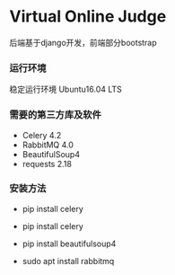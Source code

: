 # Virtual Online Judge

后端基于django开发，前端部分bootstrap

### 运行环境

稳定运行环境 Ubuntu16.04 LTS

### 需要的第三方库及软件

+ Celery 4.2
+ RabbitMQ 4.0
+ BeautifulSoup4
+ requests 2.18

### 安装方法

+ pip install celery

+ pip install celery

+ pip install beautifulsoup4

+ sudo apt install rabbitmq

